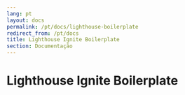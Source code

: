 ```yaml
---
lang: pt
layout: docs
permalink: /pt/docs/lighthouse-boilerplate
redirect_from: /pt/docs
title: Lighthouse Ignite Boilerplate
section: Documentação
---
```


# Lighthouse Ignite Boilerplate

